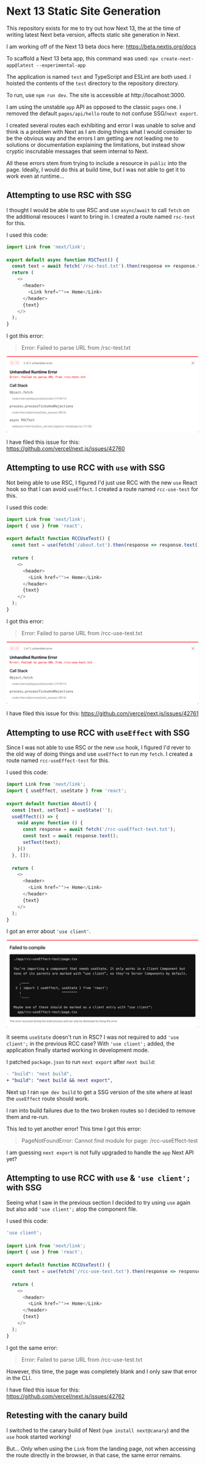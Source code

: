 # Next 13 Static Site Generation

This repository exists for me to try out how Next 13, the at the time of writing
latest Next beta version, affects static site generation in Next.

I am working off of the Next 13 beta docs here:
https://beta.nextjs.org/docs

To scaffold a Next 13 beta app, this command was used:
`npx create-next-app@latest --experimental-app`

The application is named `test` and TypeScript and ESLint are both used.
I hoisted the contents of the `test` directory to the repository directory.

To run, use `npm run dev`.
The site is accessible at http://localhost:3000.

I am using the unstable `app` API as opposed to the classic `pages` one.
I removed the default `pages/api/hello` route to not confuse SSG/`next export`.

I created several routes each exhibiting and error I was unable to solve and
think is a problem with Next as I am doing things what I would consider to be
the obvious way and the errors I am getting are not leading me to solutions or
documentation explaining the limitations, but instead show cryptic inscrutable
messages that seem internal to Next.

All these errors stem from trying to include a resource in `public` into the
page.
Ideally, I would do this at build time, but I was not able to get it to work
even at runtime…

## Attempting to use RSC with SSG

I thought I would be able to use RSC and use `async`/`await` to call `fetch` on
the additional resouces I want to bring in.
I created a route named `rsc-test` for this.

I used this code:

```javascript
import Link from 'next/link';

export default async function RSCTest() {
  const text = await fetch('/rsc-test.txt').then(response => response.text());
  return (
    <>
      <header>
        <Link href="">« Home</Link>
      </header>
      {text}
    </>
  );
}
```

I got this error:

> Error: Failed to parse URL from /rsc-test.txt

![](rsc-error.png)

I have filed this issue for this: https://github.com/vercel/next.js/issues/42760

## Attempting to use RCC with `use` with SSG

Not being able to use RSC, I figured I'd just use RCC with the new `use` React
hook so that I can avoid `useEffect`.
I created a route named `rcc-use-test` for this.

I used this code:

```javascript
import Link from 'next/link';
import { use } from 'react';

export default function RCCUseTest() {
  const text = use(fetch('/about.txt').then(response => response.text()));

  return (
    <>
      <header>
        <Link href="">« Home</Link>
      </header>
      {text}
    </>
  );
}
```

I got this error:

> Error: Failed to parse URL from /rcc-use-test.txt

![](rcc-use-error.png)

I have filed this issue for this: https://github.com/vercel/next.js/issues/42761

## Attempting to use RCC with `useEffect` with SSG

Since I was not able to use RSC or the new `use` hook, I figured I'd rever to 
the old way of doing things and use `useEffect` to run my `fetch`.
I created a route named `rcc-useEffect-test` for this.

I used this code:

```javascript
import Link from 'next/link';
import { useEffect, useState } from 'react';

export default function About() {
  const [text, setText] = useState('');
  useEffect(() => {
    void async function () {
      const response = await fetch('/rcc-useEffect-test.txt');
      const text = await response.text();
      setText(text);
    }()
  }, []);

  return (
    <>
      <header>
        <Link href="">« Home</Link>
      </header>
      {text}
    </>
  );
}
```

I got an error about `'use client'`.

![](rcc-useEffect-use-client-error.png)

It seems `useState` doesn't run in RSC?
I was not required to add `'use client';` in the previous RCC case?
With `'use client';` added, the application finally started working in
development mode.

I patched `package.json` to run `next export` after `next build`:

```diff
- "build": "next build",
+ "build": "next build && next export",
```

Next up I ran `npm dev build` to get a SSG version of the site where at least
the `useEffect` route should work.

I ran into build failures due to the two broken routes so I decided to remove
them and re-run.

This led to yet another error!
This time I got this error:

> PageNotFoundError: Cannot find module for page: /rcc-useEffect-test

I am guessing `next export` is not fully upgraded to handle the `app` Next API
yet?

## Attempting to use RCC with `use` & `'use client';` with SSG

Seeing what I saw in the previous section I decided to try using `use` again
but also add `'use client';` atop the component file.

I used this code:

```javascript
'use client';

import Link from 'next/link';
import { use } from 'react';

export default function RCCUseTest() {
  const text = use(fetch('/rcc-use-test.txt').then(response => response.text()));

  return (
    <>
      <header>
        <Link href="">« Home</Link>
      </header>
      {text}
    </>
  );
}
```

I got the same error:

> Error: Failed to parse URL from /rcc-use-test.txt

However, this time, the page was completely blank and I only saw that error in
the CLI.

I have filed this issue for this: https://github.com/vercel/next.js/issues/42762

## Retesting with the canary build

I switched to the canary build of Next (`npm install next@canary`) and the `use`
hook started working!

But… Only when using the `Link` from the landing page, not when accessing the
route directly in the browser, in that case, the same error remains.
